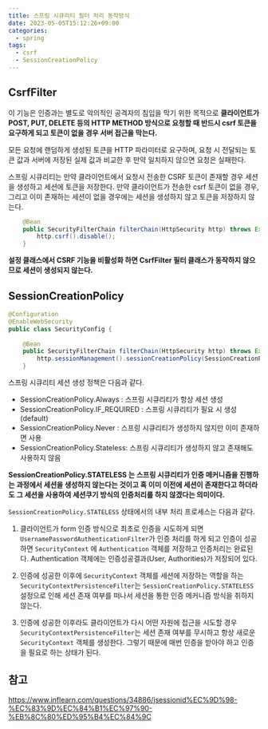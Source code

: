 ```yaml
---
title: 스프링 시큐리티 필터 처리 동작방식
date: 2023-05-05T15:12:26+09:00
categories:
  - spring
tags: 
  - csrf
  - SessionCreationPolicy
---
```


## CsrfFilter

이 기능은 인증과는 별도로 악의적인 공격자의 침입을 막기 위한 목적으로 **클라이언트가  POST, PUT, DELETE 등의 HTTP METHOD 방식으로 요청할 때 반드시 csrf 토큰을 요구하게 되고 토큰이 없을 경우 서버 접근을 막는다.**

모든 요청에 랜덤하게 생성된 토큰을 HTTP 파라미터로 요구하며,  요청 시 전달되는 토큰 값과 서버에 저장된 실제 값과 비교한 후 만약 일치하지 않으면 요청은 실패한다. 

스프링 시큐리티는 만약 클라이언트에서 요청시 전송한 CSRF 토큰이 존재할 경우 세션을 생성하고 세션에 토큰을 저장한다. 만약 클라이언트가 전송한 csrf 토큰이 없을 경우, 그리고 이미 존재하는 세션이 없을 경우에는 세션을 생성하지 않고 토큰을 저장하지 않는다.

```java
    @Bean
    public SecurityFilterChain filterChain(HttpSecurity http) throws Exception {
        http.csrf().disable();
    }
```

**설정 클래스에서 CSRF 기능을 비활성화 하면 CsrfFilter 필터 클래스가 동작하지 않으므로 세션이 생성되지 않는다.**

## SessionCreationPolicy

```java
@Configuration
@EnableWebSecurity
public class SecurityConfig {
    
    @Bean
    public SecurityFilterChain filterChain(HttpSecurity http) throws Exception {
        http.sessionManagement().sessionCreationPolicy(SessionCreationPolicy.정책상수);
    }
```

스프링 시큐리티 세션 생성 정책은 다음과 같다.

- SessionCreationPolicy.Always : 스프링 시큐리티가 항상 세션 생성
- SessionCreationPolicy.IF_REQUIRED : 스프링 시큐리티가 필요 시 생성(default)
- SessionCreationPolicy.Never : 스프링 시큐리티가 생성하지 않지만 이미 존재하면 사용
- SessionCreationPolicy.Stateless: 스프링 시큐리티가 생성하지 않고 존재해도 사용하지 않음

**SessionCreationPolicy.STATELESS 는 스프링 시큐리티가 인증 메커니즘을 진행하는 과정에서 세션을 생성하지 않는다는 것이고 혹 이미 이전에 세션이 존재한다고 하더라도 그 세션을 사용하여 세션쿠기 방식의 인증처리를 하지 않겠다는 의미이다.**

`SessionCreationPolicy.STATELESS` 상태에서의 내부 처리 프로세스는 다음과 같다.

1. 클라이언트가 form 인증 방식으로 최초로 인증을 시도하게 되면 `UsernamePasswordAuthenticationFilter`가 인증 처리를 하게 되고 인증이 성공하면 `SecurityContext` 에 `Authentication` 객체를 저장하고 인증처리는 완료된다.
Authentication 객체에는 인증성공결과(User, Authorities)가 저장되어 있다.

2. 인증에 성공한 이후에 `SecurityContext` 객체를 세션에 저장하는 역할을 하는 `SecurityContextPersistenceFilter`는 `SessionCreationPolicy.STATELESS` 설정으로 인해 세션 존재 여부를 떠나서 세션을 통한 인증 메커니즘 방식을 취하지 않는다.

3. 인증에 성공한 이후라도 클라이언트가 다시 어떤 자원에 접근을 시도할 경우 `SecurityContextPersistenceFilter`는 세션 존재 여부를 무시하고 항상 새로운 `SecurityContext` 객체를 생성한다. 그렇기 때문에 매번 인증을 받아야 하고 인증을 필요로 하는 상태가 된다.

## 참고

https://www.inflearn.com/questions/34886/jsessionid%EC%9D%98-%EC%83%9D%EC%84%B1%EC%97%90-%EB%8C%80%ED%95%B4%EC%84%9C
